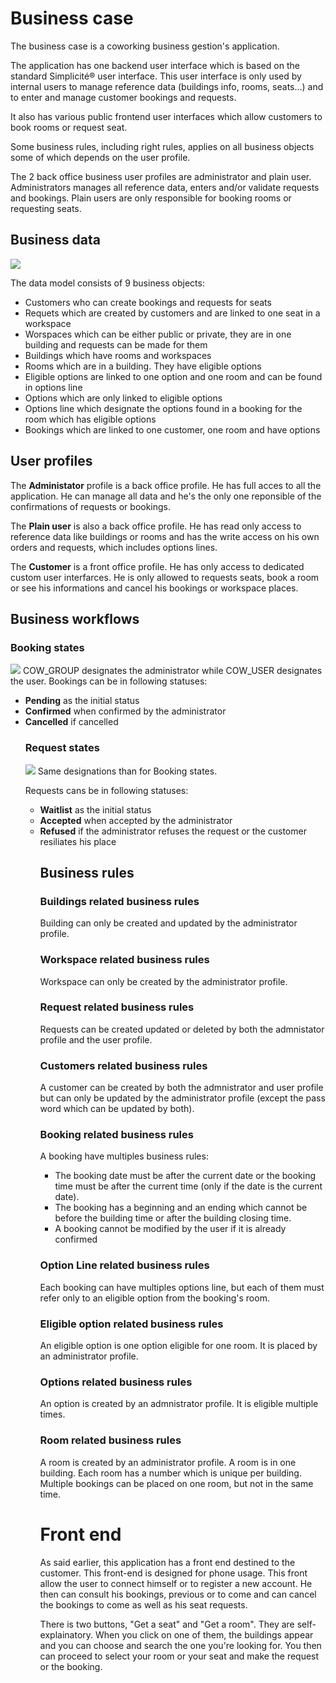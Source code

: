 <h1> Business case </h1>

The business case is a coworking business gestion's application.

The application has one backend user interface which is based on the standard Simplicité® user interface. This user interface is only used by internal users to manage reference data (buildings info, rooms, seats...) and to enter and manage customer bookings and requests.

It also has various public frontend user interfaces which allow customers to book rooms or request seat.

Some business rules, including right rules, applies on all business objects some of which depends on the user profile.

The 2 back office business user profiles are administrator and plain user. Administrators manages all reference data, enters and/or validate requests and bookings. Plain users are only responsible for booking rooms or requesting seats.

<h2>Business data </h2>

<img src="./ModelCoworking.png"/>

The data model consists of 9 business objects: 
<ul>
  <li>Customers who can create bookings and requests for seats</li>
  <li>Requets which are created by customers and are linked to one seat in a workspace</li>
  <li>Worspaces which can be either public or private, they are in one building and requests can be made for them</li>
  <li>Buildings which have rooms and workspaces</li>
  <li>Rooms which are in a building. They have eligible options</li>
  <li>Eligible options are linked to one option and one room and can be found in options line </li>
  <li>Options which are only linked to eligible options </li>
  <li>Options line which designate the options found in a booking for the room which has eligible options </li>
  <li>Bookings which are linked to one customer, one room and have options</li>
</ul>
  <h2>User profiles</h2>
  
  The <strong>Administator</strong> profile is a back office profile. He has full acces to all the application. He can manage all data and he's the only one reponsible of the confirmations of requests or bookings.
  
  The <strong>Plain user</strong> is also a back office profile. He has read only access to reference data like buildings or rooms and has the write access on his own orders and requests, which includes options lines.
  
  The <strong>Customer</strong> is a front office profile. He has only access to dedicated custom user interfarces. He is only allowed to requests seats, book a room or see his informations and cancel his bookings or workspace places.
  
<h2>Business workflows</h2>
    
<h3>Booking states</h3>
  <img src="./bookingstate.png"/>
  COW_GROUP designates the administrator while COW_USER designates the user.
Bookings can be in following statuses: 
  <ul>
  <li><strong>Pending</strong> as the initial status
  <li><strong>Confirmed</strong> when confirmed by the administrator
  <li><strong>Cancelled</strong> if cancelled 
  
<h3>Request states</h3>
  <img src="./requestsate.png"/>
Same designations than for Booking states.
    
Requests cans be in following statuses:
<ul>
  <li><strong>Waitlist</strong> as the initial status</li>
  <li><strong>Accepted</strong> when accepted by the administrator</li>
  <li><strong>Refused</strong> if the administrator refuses the request or the customer resiliates his place</li>

  <h2>Business rules</h2>
  <h3>Buildings related business rules</h3>
  Building can only be created and updated by the administrator profile.
  
  <h3>Workspace related business rules</h3>
  Workspace can only be created by the administrator profile.
  
  <h3>Request related business rules</h3>
  Requests can be created updated or deleted by both the admnistator profile and the user profile.
  
  <h3>Customers related business rules</h3>
  A customer can be created by both the admnistrator and user profile but can only be updated by the administrator profile (except the pass word which can be updated by both).
  
  <h3>Booking related business rules</h3>
  A booking have multiples business rules:
  <ul>
    <li>The booking date must be after the current date or the booking time must be after the current time (only if the date is the current date).</li>
    <li>The booking has a beginning and an ending which cannot be before the building time or after the building closing time.</li>
    <li>A booking cannot be modified by the user if it is already confirmed</li>
  </ul>
  
  <h3>Option Line related business rules</h3>
  Each booking can have multiples options line, but each of them must refer only to an eligible option from the booking's room.
  
  <h3>Eligible option related business rules</h3>
  An eligible option is one option eligible for one room.
  It is placed by an administrator profile.
  
  <h3>Options related business rules </h3>
  An option is created by an admnistrator profile. It is eligible multiple times.
  
  <h3>Room related business rules</h3>
  A room is created by an administrator profile.
  A room is in one building. Each room has a number which is unique per building.
  Multiple bookings can be placed on one room, but not in the same time.
  
  <h1>Front end</h1>
  
  As said earlier, this application has a front end destined to the customer. This front-end is designed for phone usage.
  This front allow the user to connect himself or to register a new account.
  He then can consult his bookings, previous or to come and can cancel the bookings to come as well as his seat requests.
  
  There is two buttons, "Get a seat" and "Get a room". They are self-explainatory. When you click on one of them, the buildings appear and you can choose and search the one you're looking for. You then can proceed to select your room or your seat and make the request or the booking.
  
